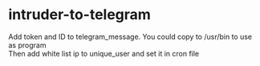 # intruder-to-telegram
Add token and ID to telegram_message. You could copy to /usr/bin to use as program<br>
Then add white list ip to unique_user and set it in cron file
